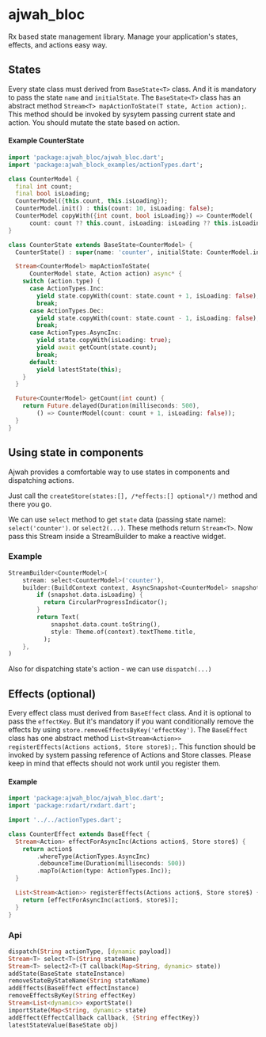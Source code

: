 # ajwah_bloc

Rx based state management library. Manage your application's states, effects, and actions easy way.

## States

Every state class must derived from `BaseState<T>` class. And it is mandatory to pass the
state `name` and `initialState`. The `BaseState<T>` class has an abstract method `Stream<T> mapActionToState(T state, Action action);`. This method should be invoked by sysytem passing current state and action. You should mutate the state based on action.

#### Example CounterState

```dart
import 'package:ajwah_bloc/ajwah_bloc.dart';
import 'package:ajwah_block_examples/actionTypes.dart';

class CounterModel {
  final int count;
  final bool isLoading;
  CounterModel({this.count, this.isLoading});
  CounterModel.init() : this(count: 10, isLoading: false);
  CounterModel copyWith({int count, bool isLoading}) => CounterModel(
      count: count ?? this.count, isLoading: isLoading ?? this.isLoading);
}

class CounterState extends BaseState<CounterModel> {
  CounterState() : super(name: 'counter', initialState: CounterModel.init());

  Stream<CounterModel> mapActionToState(
      CounterModel state, Action action) async* {
    switch (action.type) {
      case ActionTypes.Inc:
        yield state.copyWith(count: state.count + 1, isLoading: false);
        break;
      case ActionTypes.Dec:
        yield state.copyWith(count: state.count - 1, isLoading: false);
        break;
      case ActionTypes.AsyncInc:
        yield state.copyWith(isLoading: true);
        yield await getCount(state.count);
        break;
      default:
        yield latestState(this);
    }
  }

  Future<CounterModel> getCount(int count) {
    return Future.delayed(Duration(milliseconds: 500),
        () => CounterModel(count: count + 1, isLoading: false));
  }
}

```

## Using state in components

Ajwah provides a comfortable way to use states in components and dispatching actions.

Just call the `createStore(states:[], /*effects:[] optional*/)` method and there you go.

We can use `select` method to get `state` data (passing state name): `select('counter')`. or `select2(...)`.
These methods return `Stream<T>`. Now pass this Stream inside a StreamBuilder to make a reactive widget.

### Example

```dart
StreamBuilder<CounterModel>(
    stream: select<CounterModel>('counter'),
    builder:(BuildContext context, AsyncSnapshot<CounterModel> snapshot) {
        if (snapshot.data.isLoading) {
          return CircularProgressIndicator();
        }
        return Text(
            snapshot.data.count.toString(),
            style: Theme.of(context).textTheme.title,
          );
    },
)
```

Also for dispatching state's action - we can use `dispatch(...)`

## Effects (optional)

Every effect class must derived from `BaseEffect` class. And it is optional to pass the
`effectKey`. But it's mandatory if you want conditionally remove the effects by using
`store.removeEffectsByKey('effectKey')`. The `BaseEffect` class has one abstract method `List<Stream<Action>> registerEffects(Actions action$, Store store$);`. This function should be invoked by system passing reference of Actions and Store classes. Please keep in mind that effects should not work until you register them.

#### Example

```dart
import 'package:ajwah_bloc/ajwah_bloc.dart';
import 'package:rxdart/rxdart.dart';

import '../../actionTypes.dart';

class CounterEffect extends BaseEffect {
  Stream<Action> effectForAsyncInc(Actions action$, Store store$) {
    return action$
        .whereType(ActionTypes.AsyncInc)
        .debounceTime(Duration(milliseconds: 500))
        .mapTo(Action(type: ActionTypes.Inc));
  }

  List<Stream<Action>> registerEffects(Actions action$, Store store$) {
    return [effectForAsyncInc(action$, store$)];
  }
}

```

### Api

```dart
dispatch(String actionType, [dynamic payload])
Stream<T> select<T>(String stateName)
Stream<T> select2<T>(T callback(Map<String, dynamic> state))
addState(BaseState stateInstance)
removeStateByStateName(String stateName)
addEffects(BaseEffect effectInstance)
removeEffectsByKey(String effectKey)
Stream<List<dynamic>> exportState()
importState(Map<String, dynamic> state)
addEffect(EffectCallback callback, {String effectKey})
latestStateValue(BaseState obj)
```
